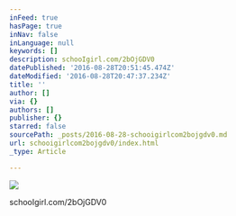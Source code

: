 ```yaml
---
inFeed: true
hasPage: true
inNav: false
inLanguage: null
keywords: []
description: schooIgirl.com/2bOjGDV0
datePublished: '2016-08-28T20:51:45.474Z'
dateModified: '2016-08-28T20:47:37.234Z'
title: ''
author: []
via: {}
authors: []
publisher: {}
starred: false
sourcePath: _posts/2016-08-28-schooigirlcom2bojgdv0.md
url: schooigirlcom2bojgdv0/index.html
_type: Article

---
```

![](https://the-grid-user-content.s3-us-west-2.amazonaws.com/86320796-0012-4cf7-9cd5-16eb9ed5b909.jpg)

schooIgirl.com/2bOjGDV0